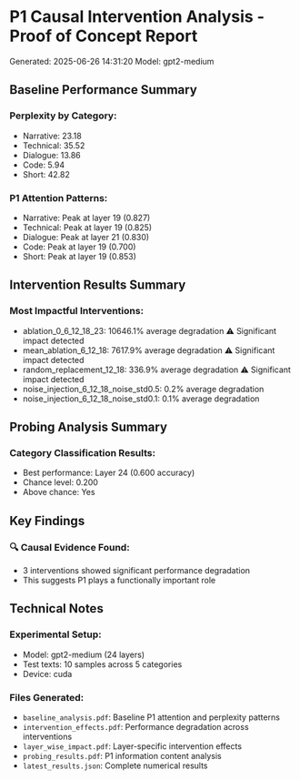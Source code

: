 # P1 Causal Intervention Analysis - Proof of Concept Report
Generated: 2025-06-26 14:31:20
Model: gpt2-medium

## Baseline Performance Summary

### Perplexity by Category:
- Narrative: 23.18
- Technical: 35.52
- Dialogue: 13.86
- Code: 5.94
- Short: 42.82

### P1 Attention Patterns:
- Narrative: Peak at layer 19 (0.827)
- Technical: Peak at layer 19 (0.825)
- Dialogue: Peak at layer 21 (0.830)
- Code: Peak at layer 19 (0.700)
- Short: Peak at layer 19 (0.853)

## Intervention Results Summary

### Most Impactful Interventions:
- ablation_0_6_12_18_23: 10646.1% average degradation
  ⚠️ Significant impact detected
- mean_ablation_6_12_18: 7617.9% average degradation
  ⚠️ Significant impact detected
- random_replacement_12_18: 336.9% average degradation
  ⚠️ Significant impact detected
- noise_injection_6_12_18_noise_std0.5: 0.2% average degradation
- noise_injection_6_12_18_noise_std0.1: 0.1% average degradation

## Probing Analysis Summary

### Category Classification Results:
- Best performance: Layer 24 (0.600 accuracy)
- Chance level: 0.200
- Above chance: Yes

## Key Findings

### 🔍 Causal Evidence Found:
- 3 interventions showed significant performance degradation
- This suggests P1 plays a functionally important role

## Technical Notes

### Experimental Setup:
- Model: gpt2-medium (24 layers)
- Test texts: 10 samples across 5 categories
- Device: cuda

### Files Generated:
- `baseline_analysis.pdf`: Baseline P1 attention and perplexity patterns
- `intervention_effects.pdf`: Performance degradation across interventions
- `layer_wise_impact.pdf`: Layer-specific intervention effects
- `probing_results.pdf`: P1 information content analysis
- `latest_results.json`: Complete numerical results
